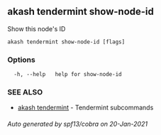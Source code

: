 ## akash tendermint show-node-id

Show this node's ID

```
akash tendermint show-node-id [flags]
```

### Options

```
  -h, --help   help for show-node-id
```

### SEE ALSO

* [akash tendermint](akash_tendermint.md)	 - Tendermint subcommands

###### Auto generated by spf13/cobra on 20-Jan-2021
